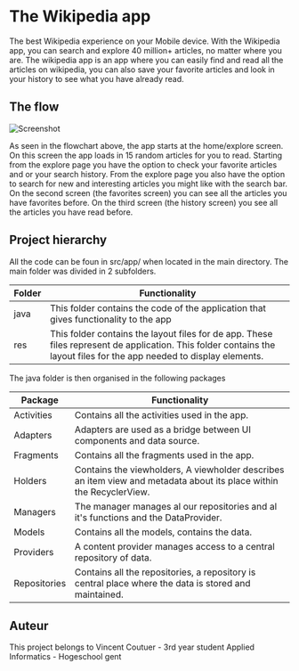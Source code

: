# The Wikipedia app

The best Wikipedia experience on your Mobile device. With the Wikipedia app, you can search and explore 40 million+ articles, no matter where you are. The wikipedia app is an app where you can easily find and read all the articles on wikipedia, you can also save your favorite articles and look in your history to see what you have already read.

## The flow

![Screenshot](<https://github.com/HoGentTIN/native-apps-1-android-creative-app-huntfalow/blob/master/Untitled%20Diagram%20(1)%20(2).png>)

As seen in the flowchart above, the app starts at the home/explore screen. On this screen the app loads in 15 random articles for you to read. Starting from the explore page you have the option to check your favorite articles and or your search history. From the explore page you also have the option to search for new and interesting articles you might like with the search bar. On the second screen (the favorites screen) you can see all the articles you have favorites before. On the third screen (the history screen) you see all the articles you have read before. 

## Project hierarchy

All the code can be foun in src/app/ when located in the main directory. The main folder was divided in 2 subfolders.

| Folder | Functionality                                                |
| :----- | ------------------------------------------------------------ |
| java   | This folder contains the code of the application that gives functionality to the app |
| res    | This folder contains the layout files for de app. These files represent de application. This folder contains the layout files for the app needed to display elements. |

The java folder is then organised in the following packages

| Package      | Functionality                                                |
| ------------ | ------------------------------------------------------------ |
| Activities   | Contains all the activities used in the app.                 |
| Adapters     | Adapters are used as a bridge between UI components and data source. |
| Fragments    | Contains all the fragments used in the app.                  |
| Holders      | Contains the viewholders, A viewholder describes an item view and metadata about its place within the RecyclerView. |
| Managers     | The manager manages al our repositories and al it's functions and the DataProvider. |
| Models       | Contains all the models, contains the data.                  |
| Providers    | A content provider manages access to a central repository of data. |
| Repositories | Contains all the repositories, a repository is central place where the data is stored and maintained. |





## Auteur

This project belongs to Vincent Coutuer - 3rd year student Applied Informatics - Hogeschool gent

